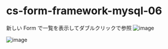 # cs-form-framework-mysql-06
新しい Form で一覧を表示してダブルクリックで参照
![image](https://user-images.githubusercontent.com/1501327/129149962-ae94a4a9-4eb2-47c4-9af6-6d567ff0a04e.png)

![image](https://user-images.githubusercontent.com/1501327/129150025-666d7475-2f2e-4db8-8647-23a16a717aaf.png)
